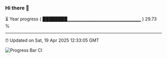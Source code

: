### Hi there 👋

⏳ Year progress { ████████▁▁▁▁▁▁▁▁▁▁▁▁▁▁▁▁▁▁▁▁▁▁ } 29.73 %

---

⏰ Updated on Sat, 19 Apr 2025 12:33:05 GMT

![Progress Bar CI](https://github.com/liununu/liununu/workflows/Progress%20Bar%20CI/badge.svg)
